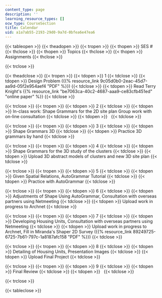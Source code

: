 ```yaml
---
content_type: page
description: ''
learning_resource_types: []
ocw_type: CourseSection
title: Calendar
uid: a1a7ab55-2193-29d0-9a7d-0bfea6e47ea6
---
```


{{< tableopen >}}
{{< theadopen >}}
{{< tropen >}}
{{< thopen >}}
SES #
{{< thclose >}}
{{< thopen >}}
Topics
{{< thclose >}}
{{< thopen >}}
Assignments
{{< thclose >}}

{{< trclose >}}

{{< theadclose >}}
{{< tropen >}}
{{< tdopen >}}
1
{{< tdclose >}}
{{< tdopen >}}
Design Problem ({{% resource_link 9c05d0b0-2eac-45d7-aa9d-05f2e954aef4 "PDF" %}})
{{< tdclose >}}
{{< tdopen >}}
Read Terry Knight's {{% resource_link "be7063ca-40c2-4687-aaa9-ce83cfb451ed" "online paper" %}}
{{< tdclose >}}

{{< trclose >}}
{{< tropen >}}
{{< tdopen >}}
2
{{< tdclose >}}
{{< tdopen >}}
In-class work: Shape Grammars for the 2D site plan Group work with on-line consultation
{{< tdclose >}}
{{< tdopen >}}
 
{{< tdclose >}}

{{< trclose >}}
{{< tropen >}}
{{< tdopen >}}
3
{{< tdclose >}}
{{< tdopen >}}
Shape Grammars 3D
{{< tdclose >}}
{{< tdopen >}}
Practice 3D grammars by hand
{{< tdclose >}}

{{< trclose >}}
{{< tropen >}}
{{< tdopen >}}
4
{{< tdclose >}}
{{< tdopen >}}
Shape Grammars for the 3D study of the clusters
{{< tdclose >}}
{{< tdopen >}}
Upload 3D abstract models of clusters and new 3D site plan
{{< tdclose >}}

{{< trclose >}}
{{< tropen >}}
{{< tdopen >}}
5
{{< tdclose >}}
{{< tdopen >}}
Given Spatial Relations, AutoGrammar Tutorial
{{< tdclose >}}
{{< tdopen >}}
Practice with AutoGrammar
{{< tdclose >}}

{{< trclose >}}
{{< tropen >}}
{{< tdopen >}}
6
{{< tdclose >}}
{{< tdopen >}}
Adjustments of Shape Using AutoGrammar, Consultation with overseas partners using Netmeeting
{{< tdclose >}}
{{< tdopen >}}
Upload work in progress to Archnet
{{< tdclose >}}

{{< trclose >}}
{{< tropen >}}
{{< tdopen >}}
7
{{< tdclose >}}
{{< tdopen >}}
Developing Housing Units, Consultation with overseas partners using Netmeeting
{{< tdclose >}}
{{< tdopen >}}
Upload work in progress to Archnet, Fill in Miranda's Shaper 2D Survey ({{% resource_link 89249725-6725-7b61-797c-1a8187afc158 "PDF" %}})
{{< tdclose >}}

{{< trclose >}}
{{< tropen >}}
{{< tdopen >}}
8
{{< tdclose >}}
{{< tdopen >}}
Detailing of Housing Units, Presentation Images
{{< tdclose >}}
{{< tdopen >}}
Upload Final Project
{{< tdclose >}}

{{< trclose >}}
{{< tropen >}}
{{< tdopen >}}
9
{{< tdclose >}}
{{< tdopen >}}
Final Review
{{< tdclose >}}
{{< tdopen >}}
 
{{< tdclose >}}

{{< trclose >}}

{{< tableclose >}}